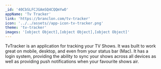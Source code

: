 ```yaml
---
_id: '40CbSLFCJGAmSQ4CQQmYwO'
appName: 'Tv Tracker'
link: 'https://branclon.com/tv-tracker'
icon: '../../assets//app-icon-tv-tracker.png'
theme: 'tv-tracker'
images: '[object Object],[object Object],[object Object]'
---
```


TvTracker is an application for tracking your TV Shows. It was built to work great on mobile, desktop, and even from your status bar (Mac). It has a login system, providing the ability to sync your shows across all devices as well as providing push notifications when your favourite shows air.
